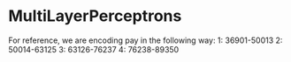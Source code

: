 # MultiLayerPerceptrons

For reference, we are encoding pay in the following way:
1: 36901-50013
2: 50014-63125
3: 63126-76237
4: 76238-89350
